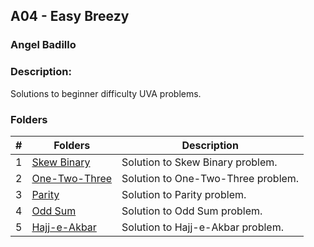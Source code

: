## A04 - Easy Breezy
### Angel Badillo
### Description:

Solutions to beginner difficulty UVA problems.

### Folders

| # | Folders                            | Description                        |
|:-:|------------------------------------|------------------------------------|
| 1 | [Skew Binary](./575/README.md)     | Solution to Skew Binary problem.   |
| 2 | [One-Two-Three](./12289/README.md) | Solution to One-Two-Three problem. |
| 3 | [Parity](./10931/README.md)        | Solution to Parity problem.        |
| 4 | [Odd Sum](./10783/README.md)       | Solution to Odd Sum problem.       |
| 5 | [Hajj-e-Akbar](./12577/README.md)  | Solution to Hajj-e-Akbar problem.  |